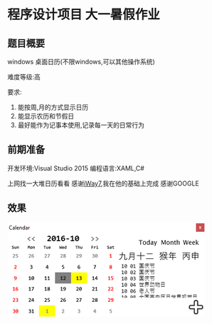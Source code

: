# 程序设计项目 大一暑假作业
## 题目概要
windows 桌面日历(不限windows,可以其他操作系统)

难度等级:高

要求:

1. 能按周,月的方式显示日历
2. 能显示农历和节假日
3. 最好能作为记事本使用,记录每一天的日常行为
## 前期准备
开发环境:Visual Studio 2015
编程语言:XAML,C#

上网找一大堆日历看看
感谢[iWay7](https://github.com/iWay7/Calendar),我在他的基础上完成
感谢GOOGLE

## 效果
![calc](Image/calc.PNG)
